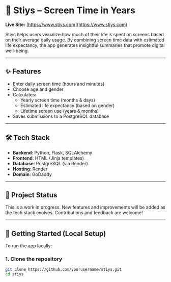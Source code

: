 # 📱 Stiys – Screen Time in Years

**Live Site:** [https://www.stiys.com](https://www.stiys.com)

Stiys helps users visualize how much of their life is spent on screens based on their average daily usage. By combining screen time data with estimated life expectancy, the app generates insightful summaries that promote digital well-being.

---

## ✨ Features

- Enter daily screen time (hours and minutes)
- Choose age and gender
- Calculates:
  - Yearly screen time (months & days)
  - Estimated life expectancy (based on gender)
  - Lifetime screen use (years & months)
- Saves submissions to a PostgreSQL database

---

## 🛠 Tech Stack

- **Backend**: Python, Flask, SQLAlchemy
- **Frontend**: HTML (Jinja templates)
- **Database**: PostgreSQL (via Render)
- **Hosting**: Render
- **Domain**: GoDaddy

---

## 🚧 Project Status

This is a work in progress. New features and improvements will be added as the tech stack evolves. Contributions and feedback are welcome!

---

## 🚀 Getting Started (Local Setup)

To run the app locally:

### 1. Clone the repository

```bash
git clone https://github.com/yourusername/stiys.git
cd stiys
```
